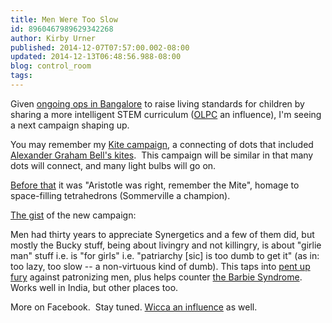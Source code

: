 ```yaml
---
title: Men Were Too Slow
id: 8960467989629342268
author: Kirby Urner
published: 2014-12-07T07:57:00.002-08:00
updated: 2014-12-13T06:48:56.988-08:00
blog: control_room
tags: 
---
```


Given [ongoing ops in Bangalore](http://mathforum.org/kb/message.jspa?messageID=9659117) to raise living standards for children by sharing a more intelligent STEM curriculum ([OLPC](http://worldgame.blogspot.com/2008/12/exoterica.html) an influence), I'm seeing a next campaign shaping up.

You may remember my [Kite campaign](http://worldgame.blogspot.com/2010/02/polishing-resume.html), a connecting of dots that included [Alexander Graham Bell's kites](http://worldgame.blogspot.com/2006/02/octet-truss.html).  This campaign will be similar in that many dots will connect, and many light bulbs will go on.

[Before that](http://controlroom.blogspot.com/2010/06/end-qyooban-embargo.html) it was "Aristotle was right, remember the Mite", homage to space-filling tetrahedrons (Sommerville a champion). 

[The gist](http://mathforum.org/kb/message.jspa?messageID=9662780) of the new campaign:

Men had thirty years to appreciate Synergetics and a few of them did, but mostly the Bucky stuff, being about livingry and not killingry, is about "girlie man" stuff i.e. is "for girls" i.e. "patriarchy [sic] is too dumb to get it" (as in:  too lazy, too slow -- a non-virtuous kind of dumb).
This taps into [pent up fury](http://mybizmo.blogspot.com/2014/08/lucy-movie-review.html) against patronizing men, plus helps counter [the Barbie Syndrome](http://gizmodo.com/barbie-f-cks-it-up-again-1660326671).  Works well in India, but other places too.

More on Facebook.  Stay tuned. [Wicca an influence](http://worldgame.blogspot.com/2006/02/more-polemics.html) as well.